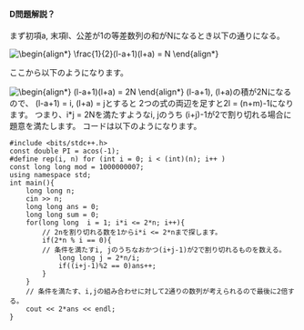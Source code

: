 #### D問題解説？
まず初項a, 末項l、公差が1の等差数列の和がNになるとき以下の通りになる。

![\begin{align*}
\frac{1}{2}(l-a+1)(l+a) = N
\end{align*}
](https://render.githubusercontent.com/render/math?math=%5CLarge+%5Cdisplaystyle+%5Cbegin%7Balign%2A%7D%0A%5Cfrac%7B1%7D%7B2%7D%28l-a%2B1%29%28l%2Ba%29+%3D+N%0A%5Cend%7Balign%2A%7D%0A)

ここから以下のようになります。
  
![\begin{align*}
(l-a+1)(l+a) = 2N
\end{align*}
](https://render.githubusercontent.com/render/math?math=%5CLarge+%5Cdisplaystyle+%5Cbegin%7Balign%2A%7D%0A%28l-a%2B1%29%28l%2Ba%29+%3D+2N%0A%5Cend%7Balign%2A%7D%0A)
(l-a+1), (l+a)の積が2Nになるので、
(l-a+1) = i, (l+a) = jとすると
2つの式の両辺を足すと2l = (n+m)-1になります。
つまり、i*j = 2Nを満たすようなi, jのうち
(i+j)-1が2で割り切れる場合に題意を満たします。
コードは以下のようになります。
```
#include <bits/stdc++.h>
const double PI = acos(-1);
#define rep(i, n) for (int i = 0; i < (int)(n); i++ )
const long long mod = 1000000007;
using namespace std;
int main(){
    long long n;
    cin >> n;
    long long ans = 0;
    long long sum = 0;
    for(long long  i = 1; i*i <= 2*n; i++){
        // 2nを割り切れる数を1からi*i <= 2*nまで探します。
        if(2*n % i == 0){
        // 条件を満たすi, jのうちなおかつ(i+j-1)が2で割り切れるものを数える。
            long long j = 2*n/i;
            if((i+j-1)%2 == 0)ans++;
        }
    }
    // 条件を満たす、i,jの組み合わせに対して2通りの数列が考えられるので最後に2倍する。
    cout << 2*ans << endl;
}

```

